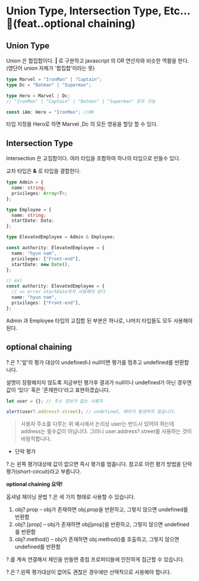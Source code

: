 # Union Type, Intersection Type, Etc...🙏(feat..optional chaining)

## Union Type

Union 은 합집합이다. **|** 로 구분하고 javascript 의 OR 연산자와 비슷한 역활을 한다.(영단어 union 자체가 '합집합'이라는 뜻)

```typescript
type Marvel = "IronMan" | "Captain";
type Dc = "Batman" | "Superman";
```

```typescript
type Hero = Marvel | Dc;
// "IronMan" | "Captain" | "Batman" | "Superman" 모두 가능

const iAm: Hero = "IronMan"; //OK
```

타입 지정을 Hero로 하면 Marvel ,Dc 의 모든 영웅을 할당 할 수 있다.

## Intersection Type

Intersection 은 교집합이다. 여러 타입을 조합하여 하나의 타입으로 만들수 있다.

교차 타입은 **&** 로 타입을 결합한다.

```typescript
type Admin = {
  name: string;
  privileges: Array<T>;
};

type Employee = {
  name: string;
  startDate: Data;
};

type ElevatedEmployee = Admin & Employee;

const authority: ElevatedEmployee = {
  name: "hyun nam",
  privileges: ["Front-end"],
  startDate: new Date(),
};

// ex)
const authority: ElevatedEmployee = {
  // => error startDate까지 사용해야 된다
  name: "hyun nam",
  privileges: ["Front-end"],
};
```

Admin 과 Employee 타입의 교집합 된 부분은 하나로, 나머지 타입들도 모두 사용해야 된다.

## optional chaining

?.은 ?.'앞’의 평가 대상이 undefined나 null이면 평가를 멈추고 undefined를 반환합니다.

설명이 장황해지지 않도록 지금부턴 평가후 결과가 null이나 undefined가 아닌 경우엔 값이 ‘있다’ 혹은 '존재한다’라고 표현하겠습니다.

```typescript
let user = {}; // 주소 정보가 없는 사용자

alert(user?.address?.street); // undefined, 에러가 발생하지 않습니다.
```

> 사용자 주소를 다루는 위 예시에서 논리상 user는 반드시 있어야 하는데 address는 필수값이 아닙니다. 그러니 user.address?.street를 사용하는 것이 바람직합니다.

- 단락 평가

?.는 왼쪽 평가대상에 값이 없으면 즉시 평가를 멈춥니다. 참고로 이런 평가 방법을 단락 평가(short-circuit)라고 부릅니다.

**optional chaining 요약!**

옵셔널 체이닝 문법 ?.은 세 가지 형태로 사용할 수 있습니다.

1. obj?.prop – obj가 존재하면 obj.prop을 반환하고, 그렇지 않으면 undefined를 반환함
2. obj?.[prop] – obj가 존재하면 obj[prop]을 반환하고, 그렇지 않으면 undefined를 반환함
3. obj?.method() – obj가 존재하면 obj.method()를 호출하고, 그렇지 않으면 undefined를 반환함

?.를 계속 연결해서 체인을 만들면 중첩 프로퍼티들에 안전하게 접근할 수 있습니다.

?.은 ?.왼쪽 평가대상이 없어도 괜찮은 경우에만 선택적으로 사용해야 합니다.

